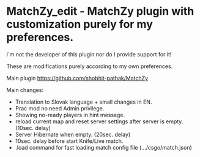 # MatchZy_edit - MatchZy plugin with customization purely for my preferences.

I`m not the developer of this plugin nor do I provide support for it! 

These are modifications purely according to my own preferences.

Main plugin https://github.com/shobhit-pathak/MatchZy

Main changes:
- Translation to Slovak language + small changes in EN.
- Prac mod no need Admin privilege.
- Showing no-ready players in hint message.
- reload current map and reset server settings after server is empty. (10sec. delay)
- Server Hibernate when empty. (20sec. delay)
- 10sec. delay before start Knife/Live match.
- .load command for fast loading match config file (.../csgo/match.json)
